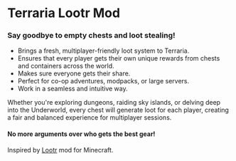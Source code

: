 # Terraria Lootr Mod

### Say goodbye to empty chests and loot stealing!

* Brings a fresh, multiplayer-friendly loot system to Terraria.
* Ensures that every player gets their own unique rewards from chests and containers across the world.
* Makes sure everyone gets their share.
* Perfect for co-op adventures, modpacks, or large servers.
* Work in a seamless and intuitive way.

Whether you're exploring dungeons, raiding sky islands, or delving deep into the Underworld, every chest will generate loot for each player, creating a fair and balanced experience for multiplayer sessions.

#### No more arguments over who gets the best gear!

Inspired by [Lootr](https://www.curseforge.com/minecraft/mc-mods/lootr) mod for Minecraft.
